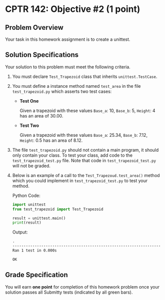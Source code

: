 # CPTR 142: Objective #2 (1 point)

## Problem Overview

Your task in this homework assignment is to create a unittest.

## Solution Specifications

Your solution to this problem must meet the following criteria.

1. You must declare `Test_Trapezoid` class that inherits `unittest.TestCase`.

2. You must define a instance method named `test_area` in the file `test_trapezoid.py` which asserts two test cases:

    * **Test One**
        
        Given a trapezoid with these values `Base_a`: 10, `Base_b`: 5, `Height`: 4 has an area of 30.00.

      
    
    * **Test Two**

        Given a trapezoid with these values `Base_a`: 25.34, `Base_b`: 7.12, `Height`: 0.5 has an area of 8.12.

3. The file `test_trapezoid.py` should not contain a main program, it should only contain your class. 
   To test your class, add code to the `test_trapezoid_test.py` file.
   Note that code in `test_trapezoid_test.py` will not be graded.

4. Below is an example of a call to the `Test_Trapezoud.test_area()` method which you could implement in `test_trapezoid_test.py` to test your method.

    Python Code:
    
    ```python
    import unittest
    from test_trapezoid import Test_Trapezoid

    result = unittest.main()
    print(result)
    ```

    Output:
    ```html
    .
    ----------------------------------------------------------------------
    Ran 1 test in 0.000s

    OK
    ```

## Grade Specification

You will earn **one point** for completion of this homework problem once your solution passes all Submitty tests (indicated by all green bars).
